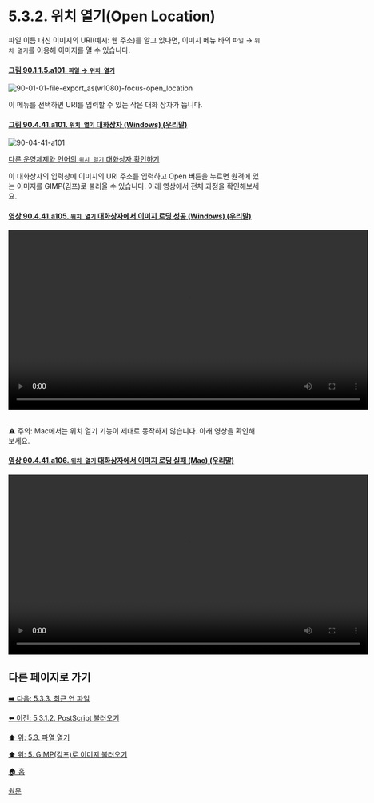 # 5.3.2. 위치 열기(Open Location)
파일 이름 대신 이미지의 URI(예시: 웹 주소)를 알고 있다면, 이미지 메뉴 바의 `파일` → `위치 열기`를 이용해 이미지를 열 수 있습니다. 

<a id="90-01-01-05-a101"></a>

#### [그림 90.1.1.5.a101. `파일` → `위치 열기`](./90-01-01-05-open_location.md#90-01-01-05-a101)
![90-01-01-file-export_as(w1080)-focus-open_location](https://github.com/wonder13662/gimp/assets/15767104/cea94475-0758-4db0-8730-d9360385349b)

이 메뉴를 선택하면 URI를 입력할 수 있는 작은 대화 상자가 뜹니다. 

<a id="90-04-41-a101"></a>

#### [그림 90.4.41.a101. `위치 열기` 대화상자 (Windows) (우리말)](./90-04-41-open_location.md#90-04-41-a101)
![90-04-41-a101](https://github.com/wonder13662/gimp/assets/15767104/606fa2a9-9f74-4bb8-a475-2e78623584ee)

[다른 운영체제와 언어의 `위치 열기` 대화상자 확인하기](./90-04-41-open_location.md#90-04-41-a102)

이 대화상자의 입력창에 이미지의 URI 주소를 입력하고 Open 버튼을 누르면 원격에 있는 이미지를 GIMP(김프)로 불러올 수 있습니다. 아래 영상에서 전체 과정을 확인해보세요.

<a id="90-04-41-a105"></a>

#### [영상 90.4.41.a105. `위치 열기` 대화상자에서 이미지 로딩 성공 (Windows) (우리말)](./90-04-41-open_location.md#90-04-41-a105)
<video controls="controls" width="720" src="https://github.com/wonder13662/gimp/assets/15767104/c870f3e0-9c7e-49ee-959e-9362f900a663"></video>

<br/>
⚠️ 주의: Mac에서는 위치 열기 기능이 제대로 동작하지 않습니다. 아래 영상을 확인해보세요.

<a id="90-04-41-a106"></a>

#### [영상 90.4.41.a106. `위치 열기` 대화상자에서 이미지 로딩 실패 (Mac) (우리말)](./90-04-41-open_location.md#90-04-41-a106)
<video controls="controls" width="720" src="https://github.com/wonder13662/gimp/assets/15767104/34240b4a-ac31-4302-91f9-35e0b1ab5e18"></video>

## 다른 페이지로 가기

[➡️ 다음: 5.3.3. 최근 연 파일](./05-03-03-open-recent.md)

[⬅️ 이전: 5.3.1.2. PostScript 불러오기](./05-03-01-02-import_from_postscript.md)

[⬆️ 위: 5.3. 파열 열기](./05-03-00-opening-files.md)

[⬆️ 위: 5. GIMP(김프)로 이미지 불러오기](./05-00-getting-images-into-gimp.md)

[🏠 홈](./00-home.md)

[원문](https://docs.gimp.org/2.10/ko/gimp-using-open-location.html)

